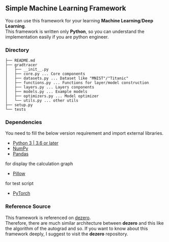## Simple Machine Learning Framework
You can use this framework for your learning **Machine Learning**/**Deep Learning**.  
This framework is written only **Python**, so you can understand the implementation easily if you are python engineer.

### Directory
```
├── README.md
├── gradtracer
│   ├── __init__.py
│   ├── core.py ... Core components
│   ├── datasets.py ... Dataset like "MNIST"/"Titanic"
│   ├── functions.py ... Functions for layer/model construction
│   ├── layers.py ... Layers conponents
│   ├── models.py ... Example models
│   ├── optimizers.py ... Model optimizer
│   └── utils.py ... other utils
├── setup.py
└── tests

```

### Dependencies
You need to fill the below version requirement and import external libraries. 

 - [Python 3 | 3.6 or later](https://docs.python.org/3/)
 - [NumPy](https://numpy.org/)
 - [Pandas](https://pandas.pydata.org/)

for display the calculation graph
 - [Pillow](https://pillow.readthedocs.io/en/stable/)

for test script
 - [PyTorch](https://pytorch.org/)

### Reference Source
This framework is referenced on [dezero](https://github.com/oreilly-japan/deep-learning-from-scratch-3).  
Therefore, there are much similar architecture between **dezero** and this like the algorithm of the autograd and so.
If you want to know about this framework deeply, I suggest to visit the **dezero** repository.
